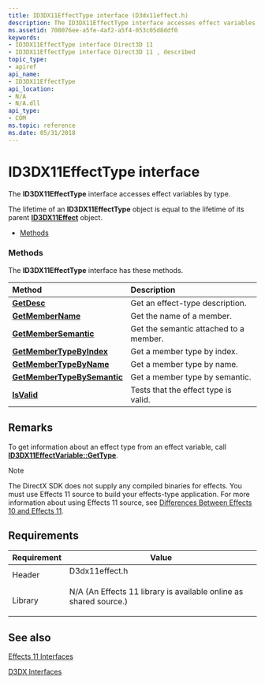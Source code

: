 ```yaml
---
title: ID3DX11EffectType interface (D3dx11effect.h)
description: The ID3DX11EffectType interface accesses effect variables by type.The lifetime of an ID3DX11EffectType object is equal to the lifetime of its parent ID3DX11Effect object.
ms.assetid: 700076ee-a5fe-4af2-a5f4-053c05d8ddf0
keywords:
- ID3DX11EffectType interface Direct3D 11
- ID3DX11EffectType interface Direct3D 11 , described
topic_type:
- apiref
api_name:
- ID3DX11EffectType
api_location:
- N/A
- N/A.dll
api_type:
- COM
ms.topic: reference
ms.date: 05/31/2018
---
```


# ID3DX11EffectType interface

The **ID3DX11EffectType** interface accesses effect variables by type.

The lifetime of an **ID3DX11EffectType** object is equal to the lifetime of its parent [**ID3DX11Effect**](id3dx11effect.md) object.

-   [Methods](#methods)

### Methods

The **ID3DX11EffectType** interface has these methods.



| Method                                                                       | Description                                       |
|:-----------------------------------------------------------------------------|:--------------------------------------------------|
| [**GetDesc**](id3dx11effecttype-getdesc.md)                                 | Get an effect-type description.<br/>        |
| [**GetMemberName**](id3dx11effecttype-getmembername.md)                     | Get the name of a member.<br/>              |
| [**GetMemberSemantic**](id3dx11effecttype-getmembersemantic.md)             | Get the semantic attached to a member.<br/> |
| [**GetMemberTypeByIndex**](id3dx11effecttype-getmembertypebyindex.md)       | Get a member type by index.<br/>            |
| [**GetMemberTypeByName**](id3dx11effecttype-getmembertypebyname.md)         | Get a member type by name.<br/>            |
| [**GetMemberTypeBySemantic**](id3dx11effecttype-getmembertypebysemantic.md) | Get a member type by semantic.<br/>         |
| [**IsValid**](id3dx11effecttype-isvalid.md)                                 | Tests that the effect type is valid.<br/>   |



 

## Remarks

To get information about an effect type from an effect variable, call [**ID3DX11EffectVariable::GetType**](id3dx11effectvariable-gettype.md).

> [!Note]  
> The DirectX SDK does not supply any compiled binaries for effects. You must use Effects 11 source to build your effects-type application. For more information about using Effects 11 source, see [Differences Between Effects 10 and Effects 11](d3d11-graphics-programming-guide-effects-differences.md).

 

## Requirements



| Requirement | Value |
|--------------------|----------------------------------------------------------------------------------------------------------------------------------------------|
| Header<br/>  | <dl> <dt>D3dx11effect.h</dt> </dl>                                                    |
| Library<br/> | <dl> <dt>N/A (An Effects 11 library is available online as shared source.)</dt> </dl> |



## See also

<dl> <dt>

[Effects 11 Interfaces](d3d11-graphics-reference-effects11-interfaces.md)
</dt> <dt>

[D3DX Interfaces](d3d11-graphics-reference-d3dx11-interfaces.md)
</dt> </dl>

 

 





